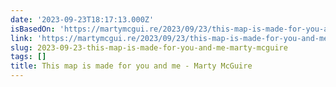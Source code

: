 ```yaml
---
date: '2023-09-23T18:17:13.000Z'
isBasedOn: 'https://martymcgui.re/2023/09/23/this-map-is-made-for-you-and-me/'
link: 'https://martymcgui.re/2023/09/23/this-map-is-made-for-you-and-me/'
slug: 2023-09-23-this-map-is-made-for-you-and-me-marty-mcguire
tags: []
title: This map is made for you and me - Marty McGuire
---
```


